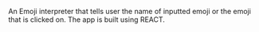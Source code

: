 An Emoji interpreter that tells user the name of inputted emoji or the emoji that is clicked on. The app is built using REACT.
